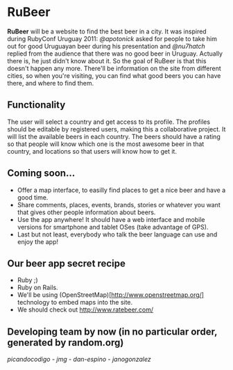 # RuBeer

**RuBeer** will be a website to find the best beer in a city. It was inspired during RubyConf Uruguay 2011: *@apotonick* asked for people to take him out for good Uruguayan beer during his presentation and *@nu7hatch* replied from the audience that there was no good beer in Uruguay. Actually there is, he just didn't know about it. So the goal of RuBeer is that this doesn't happen any more. There'll be information on the site from different cities, so when you're visiting, you can find what good beers you can have there, and where to find them.

## Functionality

The user will select a country and get access to its profile. The profiles should be editable by registered users, making this a collaborative project. It will list the available beers in each country. The beers should have a rating so that people will know which one is the most awesome beer in that country, and locations so that users will know how to get it.

## Coming soon...

* Offer a map interface, to easilly find places to get a nice beer and have a good time.
* Share comments, places, events, brands, stories or whatever you want that gives other people information about beers.
* Use the app anywhere! It should have a web interface and mobile versions for smartphone and tablet OSes (take advantage of GPS).
* Last but not least, everybody who talk the beer language can use and enjoy the app!

## Our beer app secret recipe

* Ruby ;)
* Ruby on Rails.
* We'll be using (OpenStreetMap)[http://www.openstreetmap.org/] technology to embed maps into the site.
* We should check out http://www.ratebeer.com/

## Developing team by now (in no particular order, generated by random.org)

*picandocodigo* - *jmg* - *dan-espino* - *janogonzalez*
